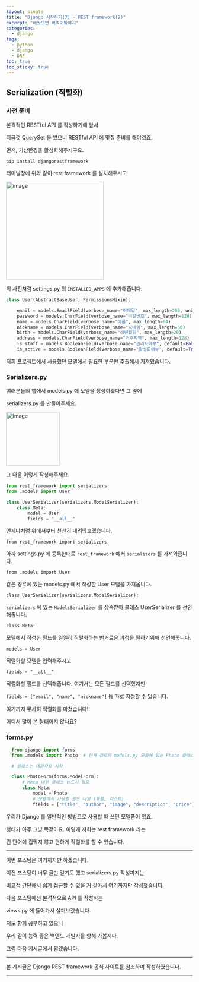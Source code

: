 ```yaml
---
layout: single
title: "Django 시작하기(7) - REST framework(2)"
excerpt: "배웠으면 써먹어봐야지"
categories:
  - django
tags:
  - python
  - django
  - DRF
toc: true
toc_sticky: true
---
```


## Serialization (직렬화)

### 사전 준비

본격적인 RESTful API 를 작성하기에 앞서

지금껏 QuerySet 을 썼으니 RESTful API 에 맞춰 준비를 해야겠죠.

먼저, 가상환경을 활성화해주시구요.

`pip install djangorestframework`

터미널창에 위와 같이 rest framework 를 설치해주시고

<img width="263" alt="image" src="https://user-images.githubusercontent.com/115909999/219846918-5f7bf59e-a6e6-4830-bd2e-05c2ceb6213d.png">

위 사진처럼 settings.py 의 `INSTALLED_APPS` 에 추가해줍니다.

```python
class User(AbstractBaseUser, PermissionsMixin):

    email = models.EmailField(verbose_name="이메일", max_length=255, unique=True)
    password = models.CharField(verbose_name="비밀번호", max_length=128)
    name = models.CharField(verbose_name="이름", max_length=64)
    nickname = models.CharField(verbose_name="닉네임", max_length=50)
    birth = models.CharField(verbose_name="생년월일", max_length=20)
    address = models.CharField(verbose_name="거주지역", max_length=128)
    is_staff = models.BooleanField(verbose_name="관리자여부", default=False)
    is_active = models.BooleanField(verbose_name="활성화여부", default=True)
```

저희 프로젝트에서 사용했던 모델에서 필요한 부분만 추출해서 가져왔습니다.

### Serializers.py

여러분들의 앱에서 models.py 에 모델을 생성하셨다면 그 옆에

serializers.py 를 만들어주세요.

<img width="144" alt="image" src="https://user-images.githubusercontent.com/115909999/219847091-e8bd8701-6946-403c-be96-f495a7cc4944.png">

그 다음 이렇게 작성해주세요.

```python
from rest_framework import serializers
from .models import User

class UserSerializer(serializers.ModelSerializer):
    class Meta:
        model = User
        fields = "__all__"
```

언제나처럼 위에서부터 천천히 내려와보겠습니다.

`from rest_framework import serializers`

아까 settings.py 에 등록한대로 `rest_framework` 에서 `serializers` 를 가져와줍니다.

`from .models import User`

같은 경로에 있는 models.py 에서 작성한 User 모델을 가져옵니다.

`class UserSerializer(serializers.ModelSerializer):`

`serializers` 에 있는 `ModelsSerializer` 를 상속받아 클래스 UserSerializer 를 선언해줍니다.

`class Meta:`

모델에서 작성한 필드를 일일히 직렬화하는 번거로운 과정을 필하기위해 선언해줍니다.

`models = User`

직렬화할 모델을 입력해주시고

`fields = "__all__"`

직렬화할 필드를 선택해줍니다. 여기서는 모든 필드를 선택했지만

`fields = ["email", "name", "nickname"]` 등 따로 지정할 수 있습니다.

여기까지 무사히 직렬화를 마쳤습니다!!

어디서 많이 본 형태이지 않나요?

### forms.py

```python
  from django import forms
  from .models import Photo  # 현재 경로의 models.py 모듈에 있는 Photo 클래스를 import

  # 클래스는 대문자로 시작

  class PhotoForm(forms.ModelForm):
      # Meta 내부 클래스 반드시 필요
      class Meta:
          model = Photo
          # 모델에서 사용할 필드 나열 (튜플, 리스트)
          fields = ["title", "author", "image", "description", "price"]
```

우리가 Django 를 일반적인 방법으로 사용할 때 쓰던 모델폼이 있죠.

형태가 아주 그냥 똑같아요. 이렇게 저희는 rest framework 라는

긴 단어에 겁먹지 않고 편하게 직렬화를 할 수 있습니다.

---

이번 포스팅은 여기까지만 하겠습니다.

이전 포스팅이 너무 글만 길기도 했고 serializers.py 작성까지는

비교적 간단해서 쉽게 접근할 수 있을 거 같아서 여기까지만 작성했습니다.

다음 포스팅에선 본격적으로 API 를 작성하는

views.py 에 들어가서 살펴보겠습니다.

저도 함께 공부하고 있으니

우리 같이 능력 좋은 백엔드 개발자를 향해 가봅시다.

그럼 다음 게시글에서 뵙겠습니다.

---

본 게시글은 Django REST framework 공식 사이트를 참조하며 작성하였습니다.

---
